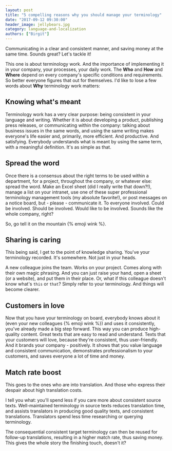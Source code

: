 ```yaml
---
layout: post
title: "5 compelling reasons why you should manage your terminology"
date: "2017-09-12 09:30:00"
header_image: jellybears.jpg
category: language-and-localization
authors: ["Birgit"]
---
```


Communicating in a clear and consistent manner, and saving money at the same time.
Sounds great?
Let's tackle it!

This one is about terminology work.
And the importance of implementing it in your company, your processes, your daily work.
The **Who** and **How** and **Where** depend on every company's specific conditions and requirements.
So better everyone figures that out for themselves.
I'd like to lose a few words about **Why** terminology work matters:

## Knowing what's meant

Terminology work has a very clear purpose: being consistent in your language and writing.
Whether it is about developing a product, publishing press releases, or communicating within the company: talking about business issues in the same words, and using the same writing makes everyone's life easier and, primarily, more efficient.
And productive.
And satisfying.
Everybody understands what is meant by using the same term, with a meaningful definition.
It's as simple as that.

## Spread the word

Once there is a consensus about the right terms to be used within a department, for a project, throughout the company, or whatever else: spread the word.
Make an Excel sheet (did I really write that down?!), manage a list on your intranet, use one of these super professional terminology management tools (my absolute favorite!), or post messages on a notice board, but - please - communicate it.
To everyone involved.
Could be involved.
Should be involved.
Would like to be involved.
Sounds like the whole company, right?

So, go tell it on the mountain {% emoji wink %}.

## Sharing is caring

This being said, I get to the point of knowledge sharing.
You've your terminology recorded.
It's somewhere.
Not just in your heads.

A new colleague joins the team.
Works on your project.
Comes along with their own magic phrasing.
And you can just raise your hand, open a sheet (or a website), and put them in their place.
Or, what if this colleague doesn't know what's `this` or `that`?
Simply refer to your terminology.
And things will become clearer.

## Customers in love

Now that you have your terminology on board, everybody knows about it (even your new colleagues {% emoji wink %}) and uses it consistently, you've already made a big step forward.
This way you can produce high-quality content.
Great texts that are easy to read and understand.
Texts that your customers will love, because they're consistent, thus user-friendly.
And it brands your company - positively.
It shows that you value language and consistent communication, demonstrates professionalism to your customers, and saves everyone a lot of time and money.

## Match rate boost

This goes to the ones who are into translation.
And those who express their despair about high translation costs.

I tell you what: you'll spend less if you care more about consistent source texts.
Well-maintained terminology in source texts reduces translation time, and assists translators in producing good quality texts, and consistent translations.
Translators spend less time researching or querying terminology.

The consequential consistent target terminology can then be reused for follow-up translations, resulting in a higher match rate, thus saving money.
This gives the whole story the finishing touch, doesn't it?
